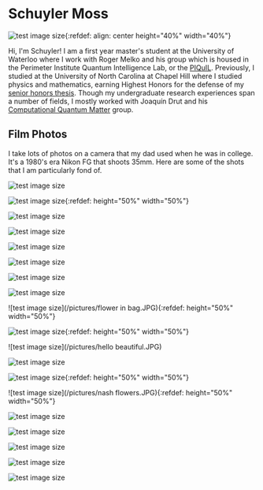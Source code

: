 # Schuyler Moss

![test image size](/pictures/gradpic.jpg){:refdef: align: center height="40%" width="40%"}


Hi, I'm Schuyler! I am a first year master's student at the University of Waterloo where I work with Roger Melko and his group which is housed in the Perimeter Institute Quantum Intelligence Lab, or the [PIQuIL](https://perimeterinstitute.ca/perimeter-institute-quantum-intelligence-lab-piquil). Previously, I studied at the University of North Carolina at Chapel Hill where I studied physics and mathematics, earning Highest Honors for the defense of my [senior honors thesis](https://cdr.lib.unc.edu/concern/honors_theses/kk91fs099). Though my undergraduate research experiences span a number of fields, I mostly worked with Joaquín Drut and his [Computational Quantum Matter](https://drut.web.unc.edu/) group.

 
## Film Photos

I take lots of photos on a camera that my dad used when he was in college. It's a 1980's era Nikon FG that shoots 35mm. Here are some of the shots that I am particularly fond of.

![test image size](/pictures/boats.JPG)

![test image size](/pictures/brunch.JPG){:refdef: height="50%" width="50%"}

![test image size](/pictures/castro.JPG)

![test image size](/pictures/church.JPG)

![test image size](/pictures/classroom.JPG)

![test image size](/pictures/cows.JPG)

![test image size](/pictures/crow.JPG)

![test image size](/pictures/dune.JPG)

![test image size](/pictures/flower in bag.JPG){:refdef: height="50%" width="50%"}

![test image size](/pictures/happy.JPG){:refdef: height="50%" width="50%"}

![test image size](/pictures/hello beautiful.JPG)

![test image size](/pictures/horizon.JPG)

![test image size](/pictures/IMAC.JPG){:refdef: height="50%" width="50%"}

![test image size](/pictures/nash flowers.JPG){:refdef: height="50%" width="50%"}

![test image size](/pictures/planetarium.JPG)

![test image size](/pictures/protest.JPG)

![test image size](/pictures/quad.JPG)

![test image size](/pictures/stanford.JPG)

![test image size](/pictures/walkerworld.JPG)